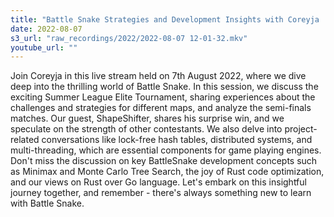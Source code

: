 ```yaml
---
title: "Battle Snake Strategies and Development Insights with Coreyja | Programming in Rust"
date: 2022-08-07
s3_url: "raw_recordings/2022/2022-08-07 12-01-32.mkv"
youtube_url: ""
---
```


 
Join Coreyja in this live stream held on 7th August 2022, where we dive deep into the thrilling world of Battle Snake. In this session, we discuss the exciting Summer League Elite Tournament, sharing experiences about the challenges and strategies for different maps, and analyze the semi-finals matches. Our guest, ShapeShifter, shares his surprise win, and we speculate on the strength of other contestants. We also delve into project-related conversations like lock-free hash tables, distributed systems, and multi-threading, which are essential components for game playing engines. Don't miss the discussion on key BattleSnake development concepts such as Minimax and Monte Carlo Tree Search, the joy of Rust code optimization, and our views on Rust over Go language. Let's embark on this insightful journey together, and remember - there's always something new to learn with Battle Snake.
